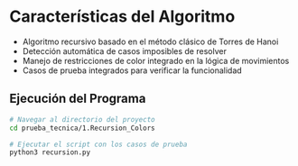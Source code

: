
# Características del Algoritmo

- Algoritmo recursivo basado en el método clásico de Torres de Hanoi
- Detección automática de casos imposibles de resolver
- Manejo de restricciones de color integrado en la lógica de movimientos
- Casos de prueba integrados para verificar la funcionalidad

## Ejecución del Programa

```bash
# Navegar al directorio del proyecto
cd prueba_tecnica/1.Recursion_Colors

# Ejecutar el script con los casos de prueba
python3 recursion.py
```
